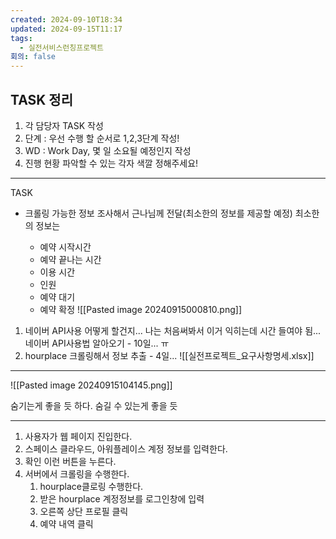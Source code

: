 ```yaml
---
created: 2024-09-10T18:34
updated: 2024-09-15T11:17
tags:
  - 실전서비스런칭프로젝트
회의: false
---
```

## TASK 정리
1. 각 담당자 TASK 작성
2. 단계 : 우선 수행 할 순서로 1,2,3단계 작성!
3. WD : Work Day, 몇 일 소요될 예정인지 작성
4. 진행 현황 파악할 수 있는 각자 색깔 정해주세요!

---
TASK 
- 크롤링 가능한 정보 조사해서 근나님께 전달(최소한의 정보를 제공할 예정)
  최소한의 정보는

  - 예약 시작시간
  - 예약 끝나는 시간
  - 이용 시간
  - 인원
  - 예약 대기
  - 예약 확정
![[Pasted image 20240915000810.png]]

1. 네이버 API사용 어떻게 할건지... 나는 처음써봐서 이거 익히는데 시간 들여야 됨...
	  네이버 API사용법 알아오기 - 10일... ㅠ
2. hourplace 크롤링해서 정보 추출 - 4일...
   ![[실전프로젝트_요구사항명세.xlsx]]


---
![[Pasted image 20240915104145.png]]

숨기는게 좋을 듯 하다. 숨길  수 있는게 좋을 듯



---
1. 사용자가 웹 페이지 진입한다.
2. 스페이스 클라우드, 아워플레이스 계정 정보를 입력한다.
3. 확인 이런 버튼을 누른다.
4. 서버에서 크롤링을 수행한다.
   1. hourplace클로링 수행한다.
   2. 받은 hourplace 계정정보를 로그인창에 입력
   3. 오른쪽 상단 프로필 클릭
   4. 예약 내역 클릭


